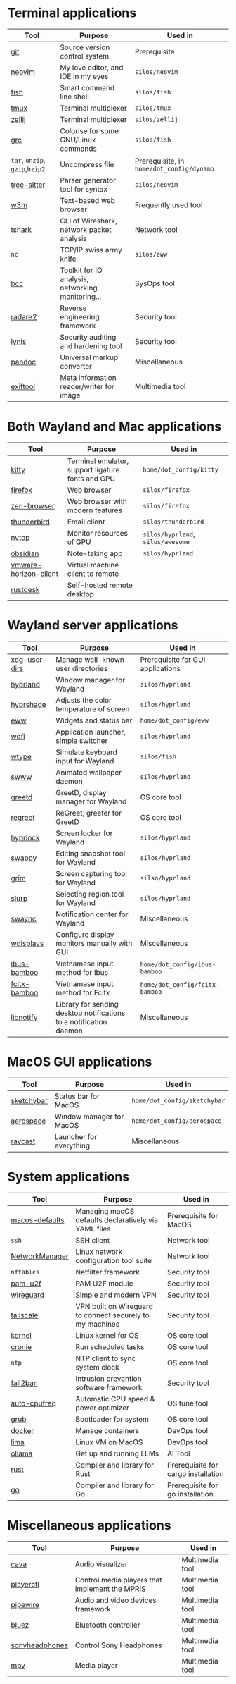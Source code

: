 # Terminal applications

|Tool|Purpose|Used in|
|----|-------|-------|
|[git](https://github.com/git/git)|Source version control system|Prerequisite|
|[neovim](https://github.com/neovim/neovim)|My love editor, and IDE in my eyes|`silos/neovim`|
|[fish](https://github.com/fish-shell/fish-shell)|Smart command line shell|`silos/fish`|
|[tmux](https://github.com/tmux/tmux)|Terminal multiplexer|`silos/tmux`|
|[zellij](https://github.com/zellij-org/zellij)|Terminal multiplexer|`silos/zellij`|
|[grc](https://github.com/garabik/grc)|Colorise for some GNU/Linux commands|`silos/fish`|
|`tar`, `unzip`, `gzip`,`bzip2`|Uncompress file|Prerequisite, in `home/dot_config/dynamo`|
|[tree-sitter](https://github.com/tree-sitter/tree-sitter)|Parser generator tool for syntax|`silos/neovim`|
|[w3m](https://github.com/acg/w3m)|Text-based web browser|Frequently used tool|
|[tshark](https://www.wireshark.org/docs/man-pages/tshark.html)|CLI of Wireshark, network packet analysis|Network tool|
|`nc`|TCP/IP swiss army knife|`silos/eww`|
|[bcc](https://github.com/iovisor/bcc)|Toolkit for IO analysis, networking, monitoring...|SysOps tool|
|[radare2](https://github.com/radareorg/radare2)|Reverse engineering framework|Security tool|
|[lynis](https://github.com/CISOfy/lynis)|Security auditing and hardening tool|Security tool|
|[pandoc](https://github.com/jgm/pandoc)|Universal markup converter|Miscellaneous|
|[exiftool](https://github.com/exiftool/exiftool)|Meta information reader/writer for image|Multimedia tool|

# Both Wayland and Mac applications

|Tool|Purpose|Used in|
|----|-------|-------|
|[kitty](https://github.com/kovidgoyal/kitty)|Terminal emulator, support ligature fonts and GPU|`home/dot_config/kitty`|
|[firefox](https://www.mozilla.org/en-US/firefox/)|Web browser|`silos/firefox`|
|[zen-browser](https://zen-browser.app/)|Web browser with modern features|`silos/firefox`|
|[thunderbird](https://www.thunderbird.net/)|Email client|`silos/thunderbird`|
|[nvtop](https://github.com/Syllo/nvtop)|Monitor resources of GPU|`silos/hyprland`, `silos/awesome`|
|[obsidian](https://obsidian.md/)|Note-taking app|`silos/hyprland`|
|[vmware-horizon-client](https://www.omnissa.com/)|Virtual machine client to remote||
|[rustdesk](https://github.com/rustdesk/rustdesk)|Self-hosted remote desktop||

# Wayland server applications

|Tool|Purpose|Used in|
|----|-------|-------|
|[xdg-user-dirs](https://www.freedesktop.org/wiki/Software/xdg-user-dirs/)|Manage well-known user directories|Prerequisite for GUI applications|
|[hyprland](https://github.com/hyprwm/Hyprland)|Window manager for Wayland|`silos/hyprland`|
|[hyprshade](https://github.com/loqusion/hyprshade)|Adjusts the color temperature of screen|`silos/hyprland`|
|[eww](https://github.com/elkowar/eww)|Widgets and status bar|`home/dot_config/eww`|
|[wofi](https://sr.ht/~scoopta/wofi/)|Application launcher, simple switcher|`silos/hyprland`|
|[wtype](https://github.com/atx/wtype)|Simulate keyboard input for Wayland|`silos/fish`|
|[swww](https://github.com/LGFae/swww)|Animated wallpaper daemon|`silos/hyprland`|
|[greetd](https://sr.ht/~kennylevinsen/greetd/)|GreetD, display manager for Wayland|OS core tool|
|[regreet](https://github.com/rharish101/ReGreet)|ReGreet, greeter for GreetD|OS core tool|
|[hyprlock](https://github.com/hyprwm/hyprlock)|Screen locker for Wayland|`silos/hyprland`|
|[swappy](https://github.com/jtheoof/swappy)|Editing snapshot tool for Wayland|`silos/hyprland`|
|[grim](https://github.com/emersion/grim)|Screen capturing tool for Wayland|`silso/hyprland`|
|[slurp](https://github.com/emersion/slurp)|Selecting region tool for Wayland|`silos/hyprland`|
|[swaync](https://github.com/ErikReider/SwayNotificationCenter)|Notification center for Wayland|Miscellaneous|
|[wdisplays](https://github.com/cyclopsian/wdisplays)|Configure display monitors manually with GUI|Miscellaneous|
|[ibus-bamboo](https://github.com/BambooEngine/ibus-bamboo)|Vietnamese input method for Ibus|`home/dot_config/ibus-bamboo`|
|[fcitx-bamboo](https://github.com/fcitx/fcitx5-bamboo)|Vietnamese input method for Fcitx|`home/dot_config/fcitx-bamboo`|
|[libnotify](https://gitlab.gnome.org/GNOME/libnotify)|Library for sending desktop notifications to a notification daemon|Miscellaneous|

# MacOS GUI applications

|Tool|Purpose|Used in|
|----|-------|-------|
|[sketchybar](https://github.com/FelixKratz/SketchyBar)|Status bar for MacOS|`home/dot_config/sketchybar`|
|[aerospace](https://github.com/nikitabobko/AeroSpace)|Window manager for MacOS|`home/dot_config/aerospace`|
|[raycast](https://www.raycast.com/)|Launcher for everything|Miscellaneous|

# System applications

|Tool|Purpose|Used in|
|----|-------|-------|
|[macos-defaults](https://github.com/dsully/macos-defaults)|Managing macOS defaults declaratively via YAML files|Prerequisite for MacOS|
|`ssh`|SSH client|Network tool|
|[NetworkManager](https://networkmanager.dev/)|Linux network configuration tool suite|Network tool|
|`nftables`|Netfilter framework|Security tool|
|[pam-u2f](https://github.com/Yubico/pam-u2f)|PAM U2F module|Security tool|
|[wireguard](https://www.wireguard.com/)|Simple and modern VPN|Security tool|
|[tailscale](https://github.com/tailscale/tailscale)|VPN built on Wireguard to connect securely to my machines|Security tool|
|[kernel](https://github.com/torvalds/linux)|Linux kernel for OS|OS core tool|
|[cronie](https://github.com/cronie-crond/cronie)|Run scheduled tasks|OS core tool|
|`ntp`|NTP client to sync system clock|OS core tool|
|[fail2ban](https://github.com/fail2ban/fail2ban)|Intrusion prevention software framework|Security tool|
|[auto-cpufreq](https://github.com/AdnanHodzic/auto-cpufreq)|Automatic CPU speed & power optimizer|OS tune tool|
|[grub](https://www.gnu.org/software/grub/)|Bootloader for system|OS core tool|
|[docker](https://docs.docker.com/engine/)|Manage containers|DevOps tool|
|[lima](https://github.com/lima-vm/lima)|Linux VM on MacOS|DevOps tool|
|[ollama](https://github.com/ollama/ollama)|Get up and running LLMs|AI Tool|
|[rust](https://github.com/rust-lang/rust)|Compiler and library for Rust|Prerequisite for cargo installation|
|[go](https://github.com/golang/go)|Compiler and library for Go|Prerequisite for go installation|

# Miscellaneous applications

|Tool|Purpose|Used in|
|----|-------|-------|
|[cava](https://github.com/karlstav/cava)|Audio visualizer|Multimedia tool|
|[playerctl](https://github.com/altdesktop/playerctl)|Control media players that implement the MPRIS|Multimedia tool|
|[pipewire](https://github.com/PipeWire/pipewire)|Audio and video devices framework|Multimedia tool|
|[bluez](https://github.com/bluez/bluez)|Bluetooth controller|Multimedia tool|
|[sonyheadphones](https://github.com/Plutoberth/SonyHeadphonesClient)|Control Sony Headphones|Multimedia tool|
|[mpv](https://github.com/mpv-player/mpv)|Media player|Multimedia tool|
